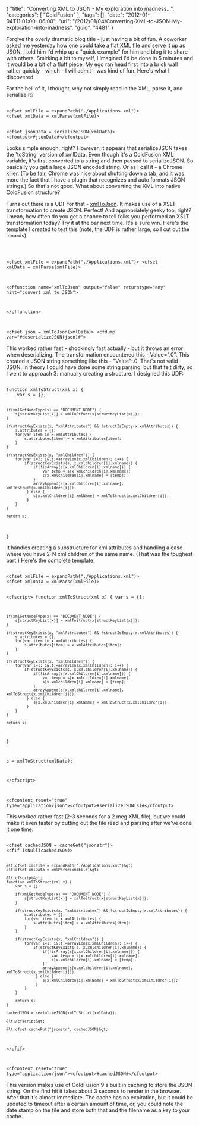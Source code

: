 {
	"title": "Converting XML to JSON - My exploration into madness...",
	"categories": [
		"ColdFusion"
	],
	"tags": [],
	"date": "2012-01-04T11:01:00+06:00",
	"url": "/2012/01/04/Converting-XML-to-JSON-My-exploration-into-madness",
	"guid": "4481"
}

Forgive the overly dramatic blog title - just having a bit of fun. A coworker asked me yesterday how one could take a flat XML file and serve it up as JSON. I told him I'd whip up a "quick example" for him and blog it to share with others. Smirking a bit to myself, I imagined I'd be done in 5 minutes and it would be a bit of a fluff piece. My ego ran head first into a brick wall rather quickly - which - I will admit - was kind of fun. Here's what I discovered.

<p/>
<!--more-->
For the hell of it, I thought, why not simply read in the XML, parse it, and serialize it?

<p/>

<code>
&lt;cfset xmlFile = expandPath("./Applications.xml")&gt;
&lt;cfset xmlData = xmlParse(xmlFile)&gt;

&lt;cfset jsonData = serializeJSON(xmlData)&gt;
&lt;cfoutput&gt;#jsonData#&lt;/cfoutput&gt;
</code>

<p/>

Looks simple enough, right? However, it appears that serializeJSON takes the 'toString' version of xmlData. Even though it's a ColdFusion XML variable, it's first converted to a string and then passed to serializeJSON. So basically you get a large JSON encoded string. Or as I call it - a Chrome killer. (To be fair, Chrome was nice about shutting down a tab, and it was more the fact that I have a plugin that recognizes and auto formats JSON strings.) So that's not good. What about converting the XML into native ColdFusion structure?

<p/>

Turns out there is a UDF for that - <a href="http://www.cflib.org/udf/xmltojson">xmlToJson</a>. It makes use of a XSLT transformation to create JSON. Perfect! And appropriately geeky too, right? I mean, how often do you get a chance to tell folks you performed an XSLT transformation today? Try it at the bar next time. It's a sure win. Here's the template I created to test this (note, the UDF is rather large, so I cut out the innards):

<p/>

<code>

&lt;cfset xmlFile = expandPath("./Applications.xml")&gt;
&lt;cfset xmlData = xmlParse(xmlFile)&gt;


&lt;cffunction name="xmlToJson" output="false" returntype="any" hint="convert xml to JSON"&gt;
		
&lt;/cffunction&gt;
	
&lt;cfset json = xmlToJson(xmlData)&gt;
&lt;cfdump var="#deserializeJSON(json)#"&gt;
</code>

<p/>

This worked rather fast - shockingly fast actually - but it throws an error when deserializing. The transformation encountered this - Value=".0". This created a JSON string something like this - "Value":.0. That's not valid JSON. In theory I could have done some string parsing, but that felt dirty, so I went to approach 3: manually creating a structure. I designed this UDF:

<p/>

<code>
function xmlToStruct(xml x) {
	var s = {};
	
	if(xmlGetNodeType(x) == "DOCUMENT_NODE") {
		s[structKeyList(x)] = xmlToStruct(x[structKeyList(x)]);	
	}

	if(structKeyExists(x, "xmlAttributes") && !structIsEmpty(x.xmlAttributes)) { 
		s.attributes = {};
		for(var item in x.xmlAttributes) {
			s.attributes[item] = x.xmlAttributes[item];		
		}
	}
	
	if(structKeyExists(x, "xmlChildren")) {
		for(var i=1; i&lt;=arrayLen(x.xmlChildren); i++) {
			if(structKeyExists(s, x.xmlchildren[i].xmlname)) { 
				if(!isArray(s[x.xmlChildren[i].xmlname])) {
					var temp = s[x.xmlchildren[i].xmlname];
					s[x.xmlchildren[i].xmlname] = [temp];
				}
				arrayAppend(s[x.xmlchildren[i].xmlname], xmlToStruct(x.xmlChildren[i]));				
			 } else {
				s[x.xmlChildren[i].xmlName] = xmlToStruct(x.xmlChildren[i]);		 	 
			 }
		}
	}
	
	return s;
}
</code>

<p>

It handles creating a substructure for xml attributes and handling a case where you have 2-N xml children of the same name. (That was the toughest part.) Here's the complete template:

<p>

<code>
&lt;cfset xmlFile = expandPath("./Applications.xml")&gt;
&lt;cfset xmlData = xmlParse(xmlFile)&gt;

&lt;cfscript&gt;
function xmlToStruct(xml x) {
	var s = {};
	
	if(xmlGetNodeType(x) == "DOCUMENT_NODE") {
		s[structKeyList(x)] = xmlToStruct(x[structKeyList(x)]);	
	}

	if(structKeyExists(x, "xmlAttributes") && !structIsEmpty(x.xmlAttributes)) { 
		s.attributes = {};
		for(var item in x.xmlAttributes) {
			s.attributes[item] = x.xmlAttributes[item];		
		}
	}
	
	if(structKeyExists(x, "xmlChildren")) {
		for(var i=1; i&lt;=arrayLen(x.xmlChildren); i++) {
			if(structKeyExists(s, x.xmlchildren[i].xmlname)) { 
				if(!isArray(s[x.xmlChildren[i].xmlname])) {
					var temp = s[x.xmlchildren[i].xmlname];
					s[x.xmlchildren[i].xmlname] = [temp];
				}
				arrayAppend(s[x.xmlchildren[i].xmlname], xmlToStruct(x.xmlChildren[i]));				
			 } else {
				s[x.xmlChildren[i].xmlName] = xmlToStruct(x.xmlChildren[i]);		 	 
			 }
		}
	}
	
	return s;
}

s = xmlToStruct(xmlData);

&lt;/cfscript&gt;

&lt;cfcontent reset="true" type="application/json"&gt;&lt;cfoutput&gt;#serializeJSON(s)#&lt;/cfoutput&gt;
</code>

<p>

This worked rather fast (2-3 seconds for a 2 meg XML file), but we could make it even faster by cutting out the file read and parsing after we've done it one time:

<p>

<code>
&lt;cfset cachedJSON = cacheGet("jsonstr")&gt;
&lt;cfif isNull(cachedJSON)&gt;

	&lt;cfset xmlFile = expandPath("./Applications.xml")&gt;
	&lt;cfset xmlData = xmlParse(xmlFile)&gt;
	
	&lt;cfscript&gt;
	function xmlToStruct(xml x) {
		var s = {};
		
		if(xmlGetNodeType(x) == "DOCUMENT_NODE") {
			s[structKeyList(x)] = xmlToStruct(x[structKeyList(x)]);	
		}
	
		if(structKeyExists(x, "xmlAttributes") && !structIsEmpty(x.xmlAttributes)) { 
			s.attributes = {};
			for(var item in x.xmlAttributes) {
				s.attributes[item] = x.xmlAttributes[item];		
			}
		}
		
		if(structKeyExists(x, "xmlChildren")) {
			for(var i=1; i&lt;=arrayLen(x.xmlChildren); i++) {
				if(structKeyExists(s, x.xmlchildren[i].xmlname)) { 
					if(!isArray(s[x.xmlChildren[i].xmlname])) {
						var temp = s[x.xmlchildren[i].xmlname];
						s[x.xmlchildren[i].xmlname] = [temp];
					}
					arrayAppend(s[x.xmlchildren[i].xmlname], xmlToStruct(x.xmlChildren[i]));				
				 } else {
					s[x.xmlChildren[i].xmlName] = xmlToStruct(x.xmlChildren[i]);		 	 
				 }
			}
		}
		
		return s;
	}
	
	cachedJSON = serializeJSON(xmlToStruct(xmlData));
	
	&lt;/cfscript&gt;
	
	&lt;cfset cachePut("jsonstr", cachedJSON)&gt;
	
&lt;/cfif&gt;

&lt;cfcontent reset="true" type="application/json"&gt;&lt;cfoutput&gt;#cachedJSON#&lt;/cfoutput&gt;
</code>

<p>

This version makes use of ColdFusion 9's built in caching to store the JSON string. On the first hit it takes about 3 seconds to render in the browser. After that it's almost immediate. The cache has no expiration, but it could be updated to timeout after a certain amount of time, or, you could note the date stamp on the file and store both that and the filename as a key to your cache. 

<p>
